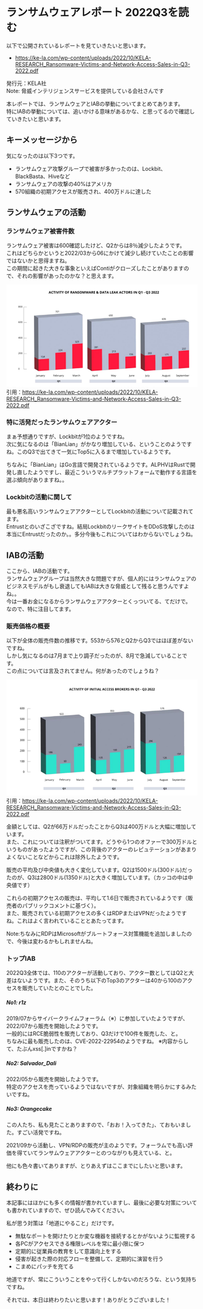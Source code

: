 # ランサムウェアレポート 2022Q3を読む

以下で公開されているレポートを見ていきたいと思います。  
- https://ke-la.com/wp-content/uploads/2022/10/KELA-RESEARCH_Ransomware-Victims-and-Network-Access-Sales-in-Q3-2022.pdf

発行元：KELA社  
Note: 脅威インテリジェンスサービスを提供している会社さんです

本レポートでは、ランサムウェアとIABの挙動についてまとめてあります。  
特にIABの挙動については、追いかける意味があるかな、と思ってるので確認していきたいと思います。  

## キーメッセージから

気になったのは以下3つです。

- ランサムウェア攻撃グループで被害が多かったのは、Lockbit、BlackBasta、Hiveなど
- ランサムウェアの攻撃の40%はアメリカ
- 570組織の初期アクセスが販売され、400万ドルに達した

## ランサムウェアの活動

### ランサムウェア被害件数

ランサムウェア被害は600確認したけど、Q2からは8％減少したようです。  
これはどちらかというと2022/03から06にかけて減少し続けていたことの影響ではないかと思得ますね。  
この期間に起きた大きな事象といえばContiがクローズしたことがありますので、それの影響があったのかな？と思えます。

![ransom-victim](./images/ransom01.png)  
引用：https://ke-la.com/wp-content/uploads/2022/10/KELA-RESEARCH_Ransomware-Victims-and-Network-Access-Sales-in-Q3-2022.pdf

### 特に活発だったランサムウェアアクター

まぁ予想通りですが、Lockbitが1位のようですね。  
次に気になるのは「BianLian」がかなり増加している、ということのようですね。このQ3で出てきて一気にTop5に入るまで増加しているようです。  

ちなみに「BianLian」はGo言語で開発されているようです。ALPHVはRustで開発し直したようですし、最近こういうマルチプラットフォームで動作する言語を選ぶ傾向がありますね。。  

### Lockbitの活動に関して

最も悪名高いランサムウェアアクターとしてLockbitの活動について記載されてます。  
Entrustとのいざこざですね。結局LockbitのリークサイトをDDoS攻撃したのは本当にEntrustだったのか。。多分今後もこれについてはわからないでしょうね。  

## IABの活動

ここから、IABの活動です。  
ランサムウェアグループは当然大きな問題ですが、個人的にはランサムウェアのビジネスモデルがもし衰退してもIABは大きな脅威として残ると思うんですよね。。  
今は一番お金になるからランサムウェアアクターとくっついてる、てだけで。  
なので、特に注目してます。  

### 販売価格の概要

以下が全体の販売件数の推移です。553から576とQ2からQ3ではほぼ差がないですね。  
しかし気になるのは7月まで上り調子だったのが、8月で急減していることです。  
この点については言及されてません。何があったのでしょうね？

![iab-stats](./images/IAB01.png)
引用：https://ke-la.com/wp-content/uploads/2022/10/KELA-RESEARCH_Ransomware-Victims-and-Network-Access-Sales-in-Q3-2022.pdf

金額としては、Q2が66万ドルだったことからQ3は400万ドルと大幅に増加しています。  
また、これについては注釈がついてます。どうやら1つのオファーで300万ドルというものがあったようですが、この背後のアクターのレピュテーションがあまりよくないことなどからこれは除外したようです。  

販売の平均及び中央値も大きく変化しています。Q2は1500ドル(300ドル)だったのが、Q3は2800ドル(1350ドル)と大きく増加しています。（カッコの中は中央値です）  

これらの初期アクセスの販売は、平均して1.6日で販売されているようです（販売者のパブリックコメントに基づく）。  
また、販売されている初期アクセスの多くはRDPまたはVPNだったようですね。これはよく言われていることとあたってます。  

Note:ちなみにRDPはMicrosoftがブルートフォース対策機能を追加しましたので、今後は変わるかもしれませんね。  

### トップIAB

2022Q3全体では、110のアクターが活動しており、アクター数としてはQ2と大差はないようです。また、そのうち以下のTop3のアクターは40から100のアクセスを販売していたとのことでした。  

##### No1: r1z

2019/07からサイバークライムフォーラム（※）に参加していたようですが、2022/07から販売を開始したようです。  
一般的にはRCE脆弱性を販売しており、Q3だけで100件を販売した、と。  
ちなみに最も販売したのは、CVE-2022-22954のようですね。
※内容からして、たぶんxss[.]inですかね？  

##### No2: Salvador_Dali

2022/05から販売を開始したようです。  
特定のアクセスを売っているようではないですが、対象組織を明らかにするみたいですね。  

##### No3: Orangecake

この人たち、私も見たことありますので、「おお！入ってきた」、ておもいました。すごい活発ですね。  

2021/09から活動し、VPN/RDPの販売が主のようです。フォーラムでも高い評価を得ていてランサムウェアアクターとのつながりも見えている、と。

他にも色々書いてありますが、とりあえずはここまでにしたいと思います。

## 終わりに

本記事にはほかにも多くの情報が書かれていますし、最後に必要な対策についても書かれていますので、ぜひ読んでみてください。  

私が思う対策は「地道にやること」だけです。  
- 無駄なポートを開けたりとか変な機器を接続するとかがないように監視する
- 各PCがアクセスできる権限レベルを常に最小限に保つ
- 定期的に従業員の教育をして意識向上をする
- 侵害が起きた際の対応フローを整備して、定期的に演習を行う
- こまめにパッチを充てる

地道ですが、常にこういうことをやって行くしかないのだろうな、という気持ちですね。  

それでは、本日は終わりたいと思います！ありがとうございました！
